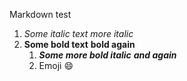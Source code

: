 Markdown test

1. *Some italic text* _more italic_
2.  **Some bold text** __bold again__
    1. **_Some more bold italic_** __*and again*__
    2.  Emoji 😄
